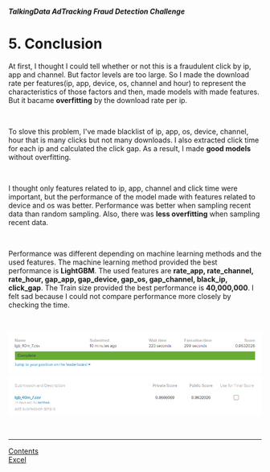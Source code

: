 ##### TalkingData AdTracking Fraud Detection Challenge
# 5. Conclusion

At first, I thought I could tell whether or not this is a fraudulent click by ip, app and channel. But factor levels are too large. So I made the download rate per features(ip, app, device, os, channel and hour) to represent the characteristics of those factors and then, made models with made features. But it bacame **overfitting** by the download rate per ip.

<br>

To slove this problem, I've made blacklist of ip, app, os, device, channel, hour that is many clicks but not many downloads. I also extracted click time for each ip and calculated the click gap. As a result, I made **good models** without overfitting.

<br>

I thought only features related to ip, app, channel and click time were important, but the performance of the model made with features related to device and os was better. Performance was better when sampling recent data than random sampling. Also, there was **less overfitting** when sampling recent data.

<br>

Performance was different depending on machine learning methods and the used features. The machine learning method provided the best performance is **LightGBM**. The used features are **rate_app, rate_channel, rate_hour, gap_app, gap_device, gap_os, gap_channel, black_ip, click_gap**. The Train size provided the best performance is **40,000,000**. I felt sad because I could not compare performance more closely by checking the time.

<br>

![best score](lgb_40m_7.png) <br>
![best score](lgb_40m_7_2.png)

<br>

---

[Contents](README.md) <br>
[Excel](performance.xlsx)
